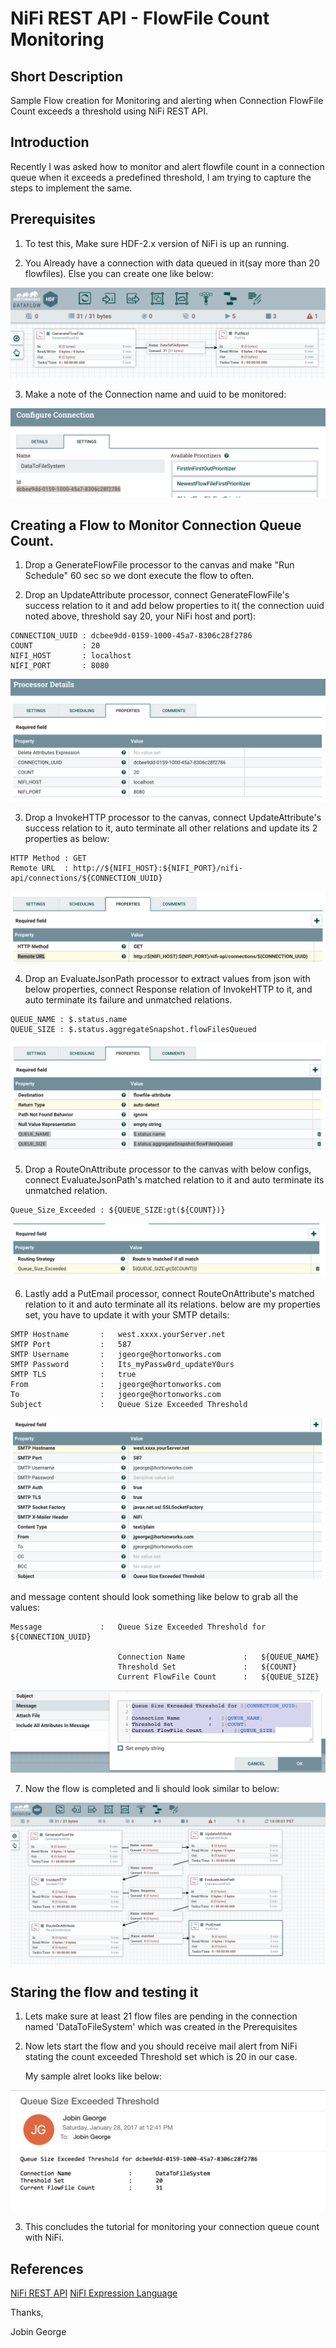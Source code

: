 # NiFi REST API - FlowFile Count Monitoring


## Short Description

Sample Flow creation for Monitoring and alerting when Connection FlowFile Count exceeds a threshold using NiFi REST API.

## Introduction

Recently I was asked how to monitor and alert flowfile count in a connection queue when it exceeds a predefined threshold, I am trying to capture the steps to implement the same.

## Prerequisites

1) To test this, Make sure HDF-2.x version of NiFi is up an running.

2) You Already have a connection with data queued in it(say more than 20 flowfiles). Else you can create one like below:

![alt tag](https://github.com/jobinthompu/NiFi-REST-API-FlowFile-Count-Monitoring/blob/master/images/OriginalFlow.jpg)

3) Make a note of the Connection name and uuid to be monitored:

![alt tag](https://github.com/jobinthompu/NiFi-REST-API-FlowFile-Count-Monitoring/blob/master/images/Original_Flow_Settings.jpg)

## Creating a Flow to Monitor Connection Queue Count.

1) Drop a GenerateFlowFile processor to the canvas and make "Run Schedule" 60 sec so we dont execute the flow to often.

2) Drop an UpdateAttribute processor, connect GenerateFlowFile's success relation to it and add below properties to it( the connection uuid noted above, threshold say 20, your NiFi host and port):

```
CONNECTION_UUID : dcbee9dd-0159-1000-45a7-8306c28f2786
COUNT			: 20
NIFI_HOST		: localhost
NIFI_PORT		: 8080
```
![alt tag](https://github.com/jobinthompu/NiFi-REST-API-FlowFile-Count-Monitoring/blob/master/images/UpdateAttribute.jpg)

3) Drop a InvokeHTTP processor to the canvas, connect UpdateAttribute's success relation to it, auto terminate all other relations and update its 2 properties as below:

```
HTTP Method	: GET
Remote URL	: http://${NIFI_HOST}:${NIFI_PORT}/nifi-api/connections/${CONNECTION_UUID}
```
![alt tag](https://github.com/jobinthompu/NiFi-REST-API-FlowFile-Count-Monitoring/blob/master/images/InvokeHTTP.jpg)

4) Drop an EvaluateJsonPath processor to extract values from json with below properties, connect Response relation of InvokeHTTP to it, and auto terminate its failure and unmatched relations.

```
QUEUE_NAME : $.status.name
QUEUE_SIZE : $.status.aggregateSnapshot.flowFilesQueued
```
![alt tag](https://github.com/jobinthompu/NiFi-REST-API-FlowFile-Count-Monitoring/blob/master/images/EvaluateJsonPath.jpg)

5) Drop a RouteOnAttribute processor to the canvas with below configs, connect EvaluateJsonPath's matched relation to it and auto terminate its unmatched relation.

```
Queue_Size_Exceeded : ${QUEUE_SIZE:gt(${COUNT})}
```
![alt tag](https://github.com/jobinthompu/NiFi-REST-API-FlowFile-Count-Monitoring/blob/master/images/RouteOnAttribute.jpg)

6) Lastly add a PutEmail processor, connect RouteOnAttribute's matched relation to it and auto terminate all its relations. below are my properties set, you have to update it with your SMTP details:

```
SMTP Hostname		:	west.xxxx.yourServer.net
SMTP Port			:	587
SMTP Username		:	jgeorge@hortonworks.com
SMTP Password		: 	Its_myPassw0rd_updateY0urs
SMTP TLS			:	true
From				:	jgeorge@hortonworks.com
To					:	jgeorge@hortonworks.com
Subject				:	Queue Size Exceeded Threshold
```
![alt tag](https://github.com/jobinthompu/NiFi-REST-API-FlowFile-Count-Monitoring/blob/master/images/PutEmail.jpg)

and message content should look something like below to grab all the values:

```
Message				:	Queue Size Exceeded Threshold for ${CONNECTION_UUID}

						Connection Name				:	${QUEUE_NAME}
						Threshold Set				:	${COUNT}
						Current FlowFile Count 		:	${QUEUE_SIZE}
```
![alt tag](https://github.com/jobinthompu/NiFi-REST-API-FlowFile-Count-Monitoring/blob/master/images/message_content.jpg)

7) Now the flow is completed and li should look similar to below:

![alt tag](https://github.com/jobinthompu/NiFi-REST-API-FlowFile-Count-Monitoring/blob/master/images/FinalFlow.jpg)

## Staring the flow and testing it

1) Lets make sure at least 21 flow files are pending in the connection named 'DataToFileSystem' which was created in the Prerequisites

2) Now lets start the flow and you should receive mail alert from NiFi stating the count exceeded Threshold set which is 20 in our case.

   My sample alret looks like below:

![alt tag](https://github.com/jobinthompu/NiFi-REST-API-FlowFile-Count-Monitoring/blob/master/images/Alert_email.jpg)

3) This concludes the tutorial for monitoring your connection queue count with NiFi.


## References
[NiFi REST API](https://nifi.apache.org/docs/nifi-docs/rest-api/index.html)
[NiFI Expression Language](https://nifi.apache.org/docs/nifi-docs/html/expression-language-guide.html)

Thanks,

Jobin George



